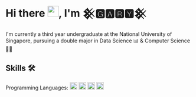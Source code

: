 # Hi there <img src="https://raw.githubusercontent.com/MartinHeinz/MartinHeinz/master/wave.gif" width="30px">, I'm 𒆜🅶🅰🆁🆈𒆜 

I'm currently a third year undergraduate at the National University of Singapore, pursuing a double major in Data Science 📊 & Computer Science 👩‍💻

## Skills 🛠
Programming Languages: <img src="https://img.shields.io/badge/Python-FFD43B?style=for-the-badge&logo=python&logoColor=darkgreen" height="20px"> 
<img src="https://img.shields.io/badge/Java-ED8B00?style=for-the-badge&logo=java&logoColor=white" height="20px">
<img src="https://img.shields.io/badge/C-00599C?style=for-the-badge&logo=c&logoColor=white" height="20px">
<img src="https://img.shields.io/badge/JavaScript-323330?style=for-the-badge&logo=javascript&logoColor=F7DF1E" height="20px">

